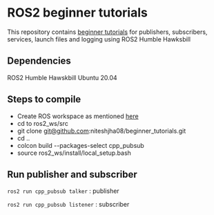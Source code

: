 # ROS2 beginner tutorials
This repository contains [beginner tutorials](http://docs.ros.org/en/humble/Tutorials/Beginner-Client-Libraries.html) for publishers, subscribers, services, launch files and logging using ROS2 Humble Hawksbill

## Dependencies
ROS2 Humble Hawskbill
Ubuntu 20.04

## Steps to compile
- Create ROS workspace as mentioned [here](http://docs.ros.org/en/humble/Tutorials/Beginner-Client-Libraries/Creating-A-Workspace/Creating-A-Workspace.html)
- cd to ros2_ws/src
- git clone git@github.com:niteshjha08/beginner_tutorials.git
- cd ..
- colcon build --packages-select cpp_pubsub
- source ros2_ws/install/local_setup.bash

## Run publisher and subscriber
`ros2 run cpp_pubsub talker` : publisher

`ros2 run cpp_pubsub listener` : subscriber
